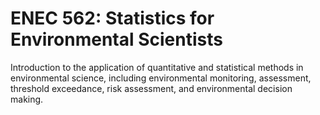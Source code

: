 # ENEC 562: Statistics for Environmental Scientists

Introduction to the application of quantitative and statistical methods in environmental science, including environmental monitoring, assessment, threshold exceedance, risk assessment, and environmental decision making.